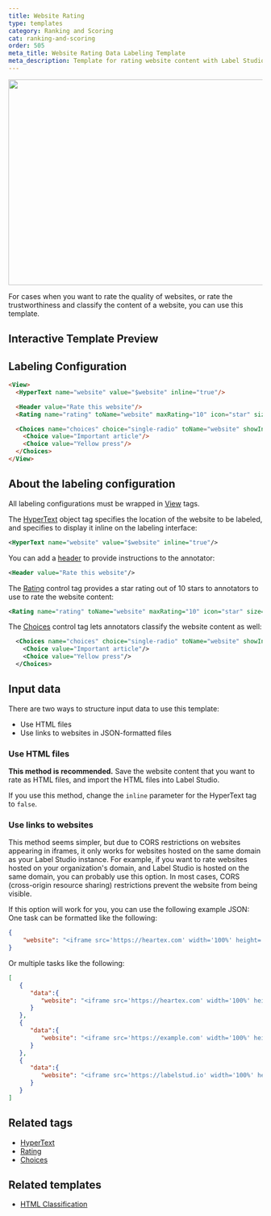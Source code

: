 ```yaml
---
title: Website Rating
type: templates
category: Ranking and Scoring
cat: ranking-and-scoring
order: 505
meta_title: Website Rating Data Labeling Template
meta_description: Template for rating website content with Label Studio for your machine learning and data science projects.
---
```


<img src="/images/templates-misc/website-rating.png" alt="" class="gif-border" width="552px" height="408px" />

For cases when you want to rate the quality of websites, or rate the trustworthiness and classify the content of a website, you can use this template.

## Interactive Template Preview

<div id="main-preview"></div>

## Labeling Configuration

```html
<View>
  <HyperText name="website" value="$website" inline="true"/>

  <Header value="Rate this website"/>
  <Rating name="rating" toName="website" maxRating="10" icon="star" size="medium" />

  <Choices name="choices" choice="single-radio" toName="website" showInline="true">
    <Choice value="Important article"/>
    <Choice value="Yellow press"/>
  </Choices>
</View>
```

## About the labeling configuration

All labeling configurations must be wrapped in [View](/tags/view.html) tags.

The [HyperText](/tags/hypertext.html) object tag specifies the location of the website to be labeled, and specifies to display it inline on the labeling interface:
```xml
<HyperText name="website" value="$website" inline="true"/>
```

You can add a [header](/tags/header.html) to provide instructions to the annotator:
```xml
<Header value="Rate this website"/>
```

The [Rating](/tags/rating.html) control tag provides a star rating out of 10 stars to annotators to use to rate the website content:
```xml
<Rating name="rating" toName="website" maxRating="10" icon="star" size="medium" />
```

The [Choices](/tags/choices.html) control tag lets annotators classify the website content as well:
```xml
  <Choices name="choices" choice="single-radio" toName="website" showInline="true">
    <Choice value="Important article"/>
    <Choice value="Yellow press"/>
  </Choices>
```

## Input data

There are two ways to structure input data to use this template:
- Use HTML files
- Use links to websites in JSON-formatted files

### Use HTML files
**This method is recommended.** Save the website content that you want to rate as HTML files, and import the HTML files into Label Studio. 

If you use this method, change the `inline` parameter for the HyperText tag to `false`. 

### Use links to websites
This method seems simpler, but due to CORS restrictions on websites appearing in iframes, it only works for websites hosted on the same domain as your Label Studio instance. For example, if you want to rate websites hosted on your organization's domain, and Label Studio is hosted on the same domain, you can probably use this option. In most cases, CORS (cross-origin resource sharing) restrictions prevent the website from being visible.  

If this option will work for you, you can use the following example JSON:
One task can be formatted like the following:
```json
{
    "website": "<iframe src='https://heartex.com' width='100%' height='600px'/>"
}
```

Or multiple tasks like the following:
```json
[
   {
      "data":{
         "website": "<iframe src='https://heartex.com' width='100%' height='600px'/>"
      }
   },
   {
      "data":{
         "website": "<iframe src='https://example.com' width='100%' height='600px'/>"
      }
   },
   {
      "data":{
         "website": "<iframe src='https://labelstud.io' width='100%' height='600px'/>"
      }
   }
]


```

## Related tags
- [HyperText](/tags/hypertext.html)
- [Rating](/tags/rating.html)
- [Choices](/tags/choices.html)

## Related templates
- [HTML Classification](html_classification.html)